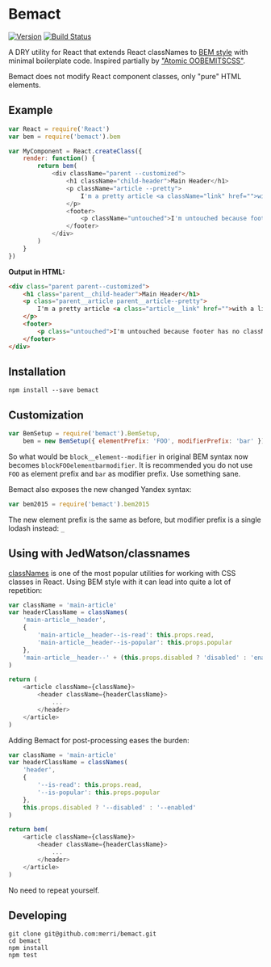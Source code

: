 # Bemact
[![Version](http://img.shields.io/npm/v/bemact.svg)](https://www.npmjs.org/package/bemact)
[![Build Status](https://travis-ci.org/Merri/bemact.svg?branch=master)](https://travis-ci.org/Merri/bemact)

A DRY utility for React that extends React classNames to [BEM style](https://en.bem.info/method/definitions/) with
minimal boilerplate code. Inspired partially by ["Atomic OOBEMITSCSS"](http://www.sitepoint.com/atomic-oobemitscss/).

Bemact does not modify React component classes, only "pure" HTML elements.

## Example

```js
var React = require('React')
var bem = require('bemact').bem

var MyComponent = React.createClass({
    render: function() {
        return bem(
            <div className="parent --customized">
                <h1 className="child-header">Main Header</h1>
                <p className="article --pretty">
                    I'm a pretty article <a className="link" href="">with a link</a>!
                </p>
                <footer>
                    <p className="untouched">I'm untouched because footer has no className.</p>
                </footer>
            </div>
        )
    }
})
```

**Output in HTML:**

```html
<div class="parent parent--customized">
    <h1 class="parent__child-header">Main Header</h1>
    <p class="parent__article parent__article--pretty">
        I'm a pretty article <a class="article__link" href="">with a link</a>!
    </p>
    <footer>
        <p class="untouched">I'm untouched because footer has no className.</p>
    </footer>
</div>
```

## Installation

```
npm install --save bemact
```

## Customization

```js
var BemSetup = require('bemact').BemSetup,
    bem = new BemSetup({ elementPrefix: 'FOO', modifierPrefix: 'bar' })
```

So what would be `block__element--modifier` in original BEM syntax now becomes `blockFOOelementbarmodifier`.
It is recommended you do not use `FOO` as element prefix and `bar` as modifier prefix. Use something sane.

Bemact also exposes the new changed Yandex syntax:

```js
var bem2015 = require('bemact').bem2015
```

The new element prefix is the same as before, but modifier prefix is a single lodash instead: `_`


## Using with JedWatson/classnames

[classNames](https://github.com/JedWatson/classnames) is one of the most popular utilities for working with CSS classes in React. Using BEM style with it can lead into quite a lot of repetition:

```js
var className = 'main-article'
var headerClassName = classNames(
    'main-article__header',
    {
        'main-article__header--is-read': this.props.read,
        'main-article__header--is-popular': this.props.popular
    },
    'main-article__header--' + (this.props.disabled ? 'disabled' : 'enabled')
)

return (
    <article className={className}>
        <header className={headerClassName}>
            ...
        </header>
    </article>
)
```

Adding Bemact for post-processing eases the burden:

```js
var className = 'main-article'
var headerClassName = classNames(
    'header',
    {
        '--is-read': this.props.read,
        '--is-popular': this.props.popular
    },
    this.props.disabled ? '--disabled' : '--enabled'
)

return bem(
    <article className={className}>
        <header className={headerClassName}>
            ...
        </header>
    </article>
)
```

No need to repeat yourself.


## Developing

```
git clone git@github.com:merri/bemact.git
cd bemact
npm install
npm test
```
